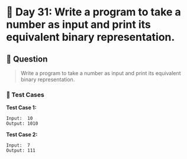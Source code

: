# 📅 Day 31: Write a program to take a number as input and print its equivalent binary representation.

## 📝 Question

> Write a program to take a number as input and print its equivalent binary representation.

### 🧪 Test Cases

**Test Case 1:**
```
Input:  10
Output: 1010
```
**Test Case 2:**
```
Input:  7
Output: 111
```
